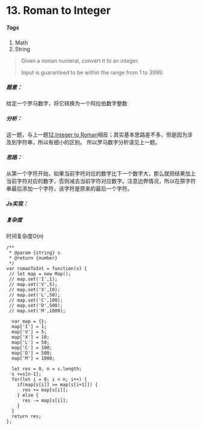 # 13. Roman to Integer
##### Tags
1. Math
2. String

>Given a roman numeral, convert it to an integer.
>
>Input is guaranteed to be within the range from 1 to 3999.

##### 题意：
给定一个罗马数字，将它转换为一个阿拉伯数字整数

##### 分析：
这一题，与上一题<a href="https://jypblue.gitbooks.io/leetcode/content/1-50/12_Integer_to_Roman.html" target="_blank">12.Integer to Roman</a>相反；其实基本思路差不多，但是因为涉及到字符串，所以有细小的区别。
所以罗马数字分析请见上一题。

##### 思路：
从第一个字符开始，如果当前字符对应的数字比下一个数字大，那么就把结果加上当前字符对应的数字，否则减去当前字符对应数字。注意边界情况，所以在原字符串最后添加一个字符，该字符是原来的最后一个字符。

##### Js实现：
##### 复杂度
时间复杂度O(n)

```
/**
 * @param {string} s
 * @return {number}
 */
var romanToInt = function(s) {
 // let map = new Map();
 // map.set('I',1);
 // map.set('V',5);
 // map.set('X',10);
 // map.set('L',50);
 // map.set('C',100);
 // map.set('D',500);
 // map.set('M',1000);

  var map = {};
  map['I'] = 1;
  map['V'] = 5;
  map['X'] = 10;
  map['L'] = 50;
  map['C'] = 100;
  map['D'] = 500;
  map['M'] = 1000;

  let res = 0, n = s.length;
  s +=s[n-1];
  for(let i = 0; i < n; i++) {
    if(map[s[i]] >= map[s[i+1]]) {
      res += map[s[i]];
    } else {
      res -= map[s[i]];
    }  
  }
  return res;
};

```
